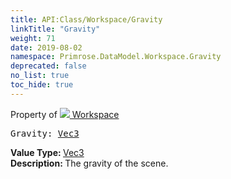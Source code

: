 ```yaml
---
title: API:Class/Workspace/Gravity
linkTitle: "Gravity"
weight: 71
date: 2019-08-02
namespace: Primrose.DataModel.Workspace.Gravity
deprecated: false
no_list: true
toc_hide: true
---
```

Property of <a href="/docs/api-reference/Class/Workspace"><img src="/icons/silk/world.png"/>&nbsp;Workspace</a>
<pre class="method-declaration">
Gravity: <a class="type" href="/docs/api-reference/DataType/Vec3">Vec3</a></pre>
<b>Value Type: </b>
<a class="type" href="/docs/api-reference/DataType/Vec3">Vec3</a>
<br/>
<b>Description: </b>
The gravity of the scene.

